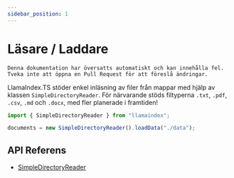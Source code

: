 ```yaml
---
sidebar_position: 1
---
```


# Läsare / Laddare

`Denna dokumentation har översatts automatiskt och kan innehålla fel. Tveka inte att öppna en Pull Request för att föreslå ändringar.`

LlamaIndex.TS stöder enkel inläsning av filer från mappar med hjälp av klassen `SimpleDirectoryReader`. För närvarande stöds filtyperna `.txt`, `.pdf`, `.csv`, `.md` och `.docx`, med fler planerade i framtiden!

```typescript
import { SimpleDirectoryReader } from "llamaindex";

documents = new SimpleDirectoryReader().loadData("./data");
```

## API Referens

- [SimpleDirectoryReader](../../api/classes/SimpleDirectoryReader.md)
